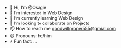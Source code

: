 - 👋 Hi, I’m @Osagie
- 👀 I’m interested in Web Design
- 🌱 I’m currently learning Web Design
- 💞️ I’m looking to collaborate on Projects
- 📫 How to reach me goodwillproper555@gmial.com
- 😄 Pronouns: he/him
- ⚡ Fun fact: ...

<!---
Osagie23/Osagie23 is a ✨ special ✨ repository because its `README.md` (this file) appears on your GitHub profile.
You can click the Preview link to take a look at your changes.
--->
